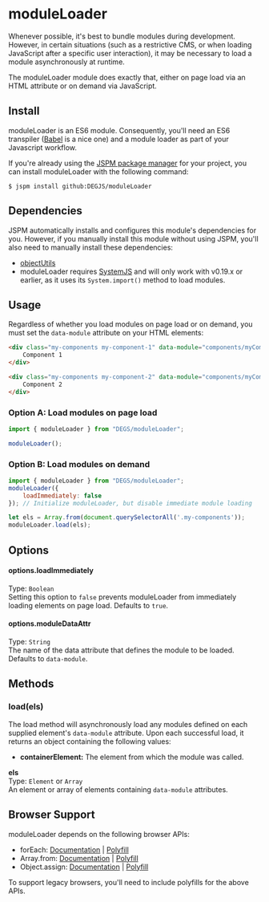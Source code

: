 # moduleLoader
Whenever possible, it's best to bundle modules during development. However, in certain situations (such as a restrictive CMS, or when loading JavaScript after a specific user interaction), it may be necessary to load a module asynchronously at runtime.

The moduleLoader module does exactly that, either on page load via an HTML attribute or on demand via JavaScript.

## Install
moduleLoader is an ES6 module. Consequently, you'll need an ES6 transpiler ([Babel](https://babeljs.io) is a nice one) and a module loader as part of your Javascript workflow.

If you're already using the [JSPM package manager](http://jspm.io) for your project, you can install moduleLoader with the following command:

```
$ jspm install github:DEGJS/moduleLoader
```

## Dependencies
JSPM automatically installs and configures this module's dependencies for you. However, if you manually install this module without using JSPM, you'll also need to manually install these dependencies:

* [objectUtils](https://github.com/DEGJS/objectUtils)
* moduleLoader requires [SystemJS](https://github.com/systemjs/systemjs) and will only work with v0.19.x or earlier, as it uses its `System.import()` method to load modules.

## Usage
Regardless of whether you load modules on page load or on demand, you must set the `data-module` attribute on your HTML elements:
```html
<div class="my-components my-component-1" data-module="components/myComponent1">
    Component 1
</div>

<div class="my-components my-component-2" data-module="components/myComponent2">
    Component 2
</div>
```

### Option A: Load modules on page load
```js
import { moduleLoader } from "DEGS/moduleLoader";

moduleLoader();
```

### Option B: Load modules on demand
```js
import { moduleLoader } from "DEGS/moduleLoader";
moduleLoader({
    loadImmediately: false
}); // Initialize moduleLoader, but disable immediate module loading

let els = Array.from(document.querySelectorAll('.my-components'));
moduleLoader.load(els);
```

## Options
#### options.loadImmediately
Type: `Boolean`   
Setting this option to `false` prevents moduleLoader from immediately loading elements on page load. Defaults to `true`.

#### options.moduleDataAttr
Type: `String`   
The name of the data attribute that defines the module to be loaded. Defaults to `data-module`.

## Methods

### load(els)
The load method will asynchronously load any modules defined on each supplied element's `data-module` attribute. Upon each successful load, it returns an object containing the following values:

* **containerElement:** The element from which the module was called.

**els**   
Type: `Element` or `Array`  
An element or array of elements containing `data-module` attributes.



## Browser Support

moduleLoader depends on the following browser APIs:
+ forEach: [Documentation](https://developer.mozilla.org/en-US/docs/Web/JavaScript/Reference/Global_Objects/Array/forEach) | [Polyfill](https://developer.mozilla.org/en-US/docs/Web/JavaScript/Reference/Global_Objects/Array/forEach#Polyfill)
+ Array.from: [Documentation](https://developer.mozilla.org/en-US/docs/Web/JavaScript/Reference/Global_Objects/Array/from) | [Polyfill](https://developer.mozilla.org/en-US/docs/Web/JavaScript/Reference/Global_Objects/Array/from#Polyfill)
+ Object.assign: [Documentation](https://developer.mozilla.org/en-US/docs/Web/JavaScript/Reference/Global_Objects/Object/assign) | [Polyfill](https://developer.mozilla.org/en-US/docs/Web/JavaScript/Reference/Global_Objects/Object/assign#Polyfill)

To support legacy browsers, you'll need to include polyfills for the above APIs.
